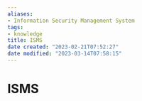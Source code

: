 ```yaml
---
aliases: 
- Information Security Management System
tags: 
- knowledge
title: ISMS
date created: "2023-02-21T07:52:27"
date modified: "2023-03-14T07:58:15"
---
```


# ISMS
